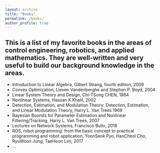 ```yaml
---
layout: archive
title: "Books"
permalink: /books/
author_profile: true
---
```


## This is a list of my favorite books in the areas of control engineering, robotics, and applied mathematics. They are well-written and very useful to build our background knowledge in the areas.


-  Introduction to Linear Algebra, Gilbert Strang, fourth edition, 2009
-  Convex Optimization, Lieven Vandenberghe and Stephen P. Boyd, 2004 
-  Linear System Theory and Design, Chi-TSong CHEN, 1984
-  Nonlinear Systems, Hassan K Khalil, 2002
-  Detection, Estimation, and Modulation Theory: Detection, Estimation, and Linear Modulation Theory, Harry L. Van Trees 1969
-  Bayesian Bounds for Parameter Estimation and Nonlinear Filtering/Tracking, Harry L. Van Trees, 2007
-  Lectures on Network Systems, Francisco Bullo, 2018
-  ROS, robot programming: from the basic concept to practical programming and robot application, YoonSeok Pyo, HanCheol Cho, RyuWoon Jung, TaeHoon Lim, 2017
-  ...